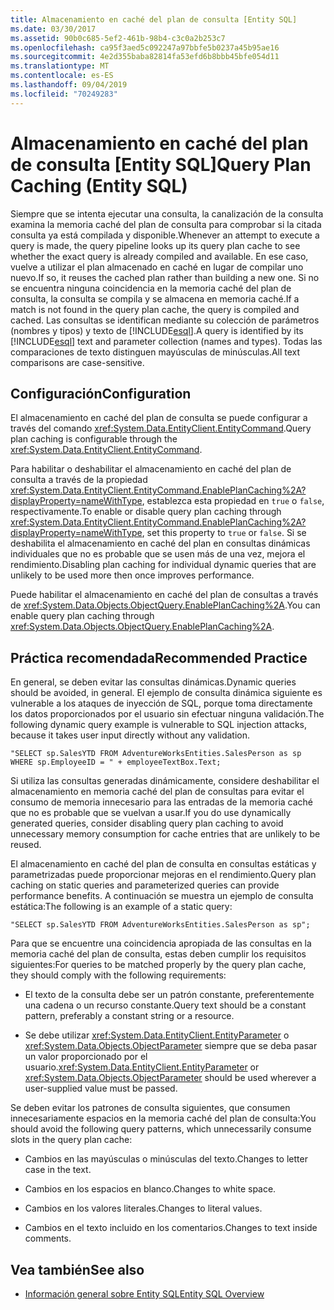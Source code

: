 ```yaml
---
title: Almacenamiento en caché del plan de consulta [Entity SQL]
ms.date: 03/30/2017
ms.assetid: 90b0c685-5ef2-461b-98b4-c3c0a2b253c7
ms.openlocfilehash: ca95f3aed5c092247a97bbfe5b0237a45b95ae16
ms.sourcegitcommit: 4e2d355baba82814fa53efd6b8bbb45bfe054d11
ms.translationtype: MT
ms.contentlocale: es-ES
ms.lasthandoff: 09/04/2019
ms.locfileid: "70249283"
---
```

# <a name="query-plan-caching-entity-sql"></a><span data-ttu-id="77eee-102">Almacenamiento en caché del plan de consulta [Entity SQL]</span><span class="sxs-lookup"><span data-stu-id="77eee-102">Query Plan Caching (Entity SQL)</span></span>
<span data-ttu-id="77eee-103">Siempre que se intenta ejecutar una consulta, la canalización de la consulta examina la memoria caché del plan de consulta para comprobar si la citada consulta ya está compilada y disponible.</span><span class="sxs-lookup"><span data-stu-id="77eee-103">Whenever an attempt to execute a query is made, the query pipeline looks up its query plan cache to see whether the exact query is already compiled and available.</span></span> <span data-ttu-id="77eee-104">En ese caso, vuelve a utilizar el plan almacenado en caché en lugar de compilar uno nuevo.</span><span class="sxs-lookup"><span data-stu-id="77eee-104">If so, it reuses the cached plan rather than building a new one.</span></span> <span data-ttu-id="77eee-105">Si no se encuentra ninguna coincidencia en la memoria caché del plan de consulta, la consulta se compila y se almacena en memoria caché.</span><span class="sxs-lookup"><span data-stu-id="77eee-105">If a match is not found in the query plan cache, the query is compiled and cached.</span></span> <span data-ttu-id="77eee-106">Las consultas se identifican mediante su colección de parámetros (nombres y tipos) y texto de [!INCLUDE[esql](../../../../../../includes/esql-md.md)].</span><span class="sxs-lookup"><span data-stu-id="77eee-106">A query is identified by its [!INCLUDE[esql](../../../../../../includes/esql-md.md)] text and parameter collection (names and types).</span></span> <span data-ttu-id="77eee-107">Todas las comparaciones de texto distinguen mayúsculas de minúsculas.</span><span class="sxs-lookup"><span data-stu-id="77eee-107">All text comparisons are case-sensitive.</span></span>  
  
## <a name="configuration"></a><span data-ttu-id="77eee-108">Configuración</span><span class="sxs-lookup"><span data-stu-id="77eee-108">Configuration</span></span>  
 <span data-ttu-id="77eee-109">El almacenamiento en caché del plan de consulta se puede configurar a través del comando <xref:System.Data.EntityClient.EntityCommand>.</span><span class="sxs-lookup"><span data-stu-id="77eee-109">Query plan caching is configurable through the <xref:System.Data.EntityClient.EntityCommand>.</span></span>  
  
 <span data-ttu-id="77eee-110">Para habilitar o deshabilitar el almacenamiento en caché del plan de consulta a través de la propiedad <xref:System.Data.EntityClient.EntityCommand.EnablePlanCaching%2A?displayProperty=nameWithType>, establezca esta propiedad en `true` o `false`, respectivamente.</span><span class="sxs-lookup"><span data-stu-id="77eee-110">To enable or disable query plan caching through <xref:System.Data.EntityClient.EntityCommand.EnablePlanCaching%2A?displayProperty=nameWithType>, set this property to `true` or `false`.</span></span> <span data-ttu-id="77eee-111">Si se deshabilita el almacenamiento en caché del plan en consultas dinámicas individuales que no es probable que se usen más de una vez, mejora el rendimiento.</span><span class="sxs-lookup"><span data-stu-id="77eee-111">Disabling plan caching for individual dynamic queries that are unlikely to be used more then once improves performance.</span></span>  
  
 <span data-ttu-id="77eee-112">Puede habilitar el almacenamiento en caché del plan de consultas a través de <xref:System.Data.Objects.ObjectQuery.EnablePlanCaching%2A>.</span><span class="sxs-lookup"><span data-stu-id="77eee-112">You can enable query plan caching through <xref:System.Data.Objects.ObjectQuery.EnablePlanCaching%2A>.</span></span>  
  
## <a name="recommended-practice"></a><span data-ttu-id="77eee-113">Práctica recomendada</span><span class="sxs-lookup"><span data-stu-id="77eee-113">Recommended Practice</span></span>  
 <span data-ttu-id="77eee-114">En general, se deben evitar las consultas dinámicas.</span><span class="sxs-lookup"><span data-stu-id="77eee-114">Dynamic queries should be avoided, in general.</span></span> <span data-ttu-id="77eee-115">El ejemplo de consulta dinámica siguiente es vulnerable a los ataques de inyección de SQL, porque toma directamente los datos proporcionados por el usuario sin efectuar ninguna validación.</span><span class="sxs-lookup"><span data-stu-id="77eee-115">The following dynamic query example is vulnerable to SQL injection attacks, because it takes user input directly without any validation.</span></span>  
  
 `"SELECT sp.SalesYTD FROM AdventureWorksEntities.SalesPerson as sp WHERE sp.EmployeeID = " + employeeTextBox.Text;`  
  
 <span data-ttu-id="77eee-116">Si utiliza las consultas generadas dinámicamente, considere deshabilitar el almacenamiento en memoria caché del plan de consultas para evitar el consumo de memoria innecesario para las entradas de la memoria caché que no es probable que se vuelvan a usar.</span><span class="sxs-lookup"><span data-stu-id="77eee-116">If you do use dynamically generated queries, consider disabling query plan caching to avoid unnecessary memory consumption for cache entries that are unlikely to be reused.</span></span>  
  
 <span data-ttu-id="77eee-117">El almacenamiento en caché del plan de consulta en consultas estáticas y parametrizadas puede proporcionar mejoras en el rendimiento.</span><span class="sxs-lookup"><span data-stu-id="77eee-117">Query plan caching on static queries and parameterized queries can provide performance benefits.</span></span> <span data-ttu-id="77eee-118">A continuación se muestra un ejemplo de consulta estática:</span><span class="sxs-lookup"><span data-stu-id="77eee-118">The following is an example of a static query:</span></span>  
  
```  
"SELECT sp.SalesYTD FROM AdventureWorksEntities.SalesPerson as sp";  
```  
  
 <span data-ttu-id="77eee-119">Para que se encuentre una coincidencia apropiada de las consultas en la memoria caché del plan de consulta, estas deben cumplir los requisitos siguientes:</span><span class="sxs-lookup"><span data-stu-id="77eee-119">For queries to be matched properly by the query plan cache, they should comply with the following requirements:</span></span>  
  
- <span data-ttu-id="77eee-120">El texto de la consulta debe ser un patrón constante, preferentemente una cadena o un recurso constante.</span><span class="sxs-lookup"><span data-stu-id="77eee-120">Query text should be a constant pattern, preferably a constant string or a resource.</span></span>  
  
- <span data-ttu-id="77eee-121">Se debe utilizar <xref:System.Data.EntityClient.EntityParameter> o <xref:System.Data.Objects.ObjectParameter> siempre que se deba pasar un valor proporcionado por el usuario.</span><span class="sxs-lookup"><span data-stu-id="77eee-121"><xref:System.Data.EntityClient.EntityParameter> or <xref:System.Data.Objects.ObjectParameter> should be used wherever a user-supplied value must be passed.</span></span>  
  
 <span data-ttu-id="77eee-122">Se deben evitar los patrones de consulta siguientes, que consumen innecesariamente espacios en la memoria caché del plan de consulta:</span><span class="sxs-lookup"><span data-stu-id="77eee-122">You should avoid the following query patterns, which unnecessarily consume slots in the query plan cache:</span></span>  
  
- <span data-ttu-id="77eee-123">Cambios en las mayúsculas o minúsculas del texto.</span><span class="sxs-lookup"><span data-stu-id="77eee-123">Changes to letter case in the text.</span></span>  
  
- <span data-ttu-id="77eee-124">Cambios en los espacios en blanco.</span><span class="sxs-lookup"><span data-stu-id="77eee-124">Changes to white space.</span></span>  
  
- <span data-ttu-id="77eee-125">Cambios en los valores literales.</span><span class="sxs-lookup"><span data-stu-id="77eee-125">Changes to literal values.</span></span>  
  
- <span data-ttu-id="77eee-126">Cambios en el texto incluido en los comentarios.</span><span class="sxs-lookup"><span data-stu-id="77eee-126">Changes to text inside comments.</span></span>  
  
## <a name="see-also"></a><span data-ttu-id="77eee-127">Vea también</span><span class="sxs-lookup"><span data-stu-id="77eee-127">See also</span></span>

- [<span data-ttu-id="77eee-128">Información general sobre Entity SQL</span><span class="sxs-lookup"><span data-stu-id="77eee-128">Entity SQL Overview</span></span>](entity-sql-overview.md)
